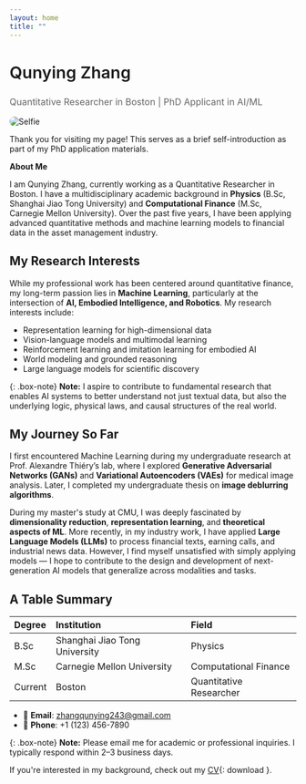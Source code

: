 ```yaml
---
layout: home
title: ""
---
```


<div class="row align-items-center mb-4">
  <div class="col-md-8">
    <h2 style="font-size: 1.8rem; font-weight: 600;">Qunying Zhang</h2>
    <p style="font-size: 1rem; color: #666;">Quantitative Researcher in Boston | PhD Applicant in AI/ML</p>
  </div>
  <div class="col-md-4 text-md-end text-center">
    <img src="/assets/selfie2.png" alt="Selfie" style="max-width: 180px; border-radius: 12px;">
  </div>
</div>

Thank you for visiting my page! This serves as a brief self-introduction as part of my PhD application materials.

**About Me**

I am Qunying Zhang, currently working as a Quantitative Researcher in Boston. I have a multidisciplinary academic background in **Physics** (B.Sc, Shanghai Jiao Tong University) and **Computational Finance** (M.Sc, Carnegie Mellon University). Over the past five years, I have been applying advanced quantitative methods and machine learning models to financial data in the asset management industry.

## My Research Interests

While my professional work has been centered around quantitative finance, my long-term passion lies in **Machine Learning**, particularly at the intersection of **AI, Embodied Intelligence, and Robotics**. My research interests include:

- Representation learning for high-dimensional data
- Vision-language models and multimodal learning
- Reinforcement learning and imitation learning for embodied AI
- World modeling and grounded reasoning
- Large language models for scientific discovery

{: .box-note}
**Note:** I aspire to contribute to fundamental research that enables AI systems to better understand not just textual data, but also the underlying logic, physical laws, and causal structures of the real world.

## My Journey So Far

I first encountered Machine Learning during my undergraduate research at Prof. Alexandre Thiéry’s lab, where I explored **Generative Adversarial Networks (GANs)** and **Variational Autoencoders (VAEs)** for medical image analysis. Later, I completed my undergraduate thesis on **image deblurring algorithms**.

During my master's study at CMU, I was deeply fascinated by **dimensionality reduction**, **representation learning**, and **theoretical aspects of ML**. More recently, in my industry work, I have applied **Large Language Models (LLMs)** to process financial texts, earning calls, and industrial news data. However, I find myself unsatisfied with simply applying models — I hope to contribute to the design and development of next-generation AI models that generalize across modalities and tasks.

## A Table Summary

| Degree | Institution | Field |
| :------ |:--- | :--- |
| B.Sc | Shanghai Jiao Tong University | Physics |
| M.Sc | Carnegie Mellon University | Computational Finance |
| Current | Boston | Quantitative Researcher |



- 📧 **Email**: [zhangqunying243@gmail.com](mailto:zhangqunying243@gmail.com)
- 📱 **Phone**: +1 (123) 456-7890

{: .box-note}
**Note:** Please email me for academic or professional inquiries. I typically respond within 2–3 business days.

If you're interested in my background, check out my [CV](/assets/files/CV.pdf){: download }.
